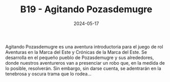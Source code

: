 ﻿---
title: B19 - Agitando Pozasdemugre
summary:  Aventura introductoria que se desarrolla en el Gran Pantano. El autor propone una introducción al rol a traves de la exploración del mapa y la investigación de un misterio.
authors:
  - Oriol García
date: 2024-05-17
type: post
categories:
- Clásicos de la Marca
- Línea B
tags:
- Exploración
- Investigación
minlevels: "1"
maxlevels: "3"
prices: 7.50€
session: "4"
mincharacters: "4"
maxcharacters: "6"
eval: oficial
cover: "b19-agitando-pozasdemugre.jpg"
download: "b19-agitando-pozasdemugre.pdf"
moreinfo: "https://tesorosdelamarca.com/producto/agitando-pozasdemugre/"
license: "OGL"
draft: false

---

Agitando Pozasdemugre es una aventura introductoria para el juego de rol Aventuras en la Marca del Este y Crónicas de la Marca del Este.
Se desarrolla en el pequeño pueblo de Pozasdemugre y sus alrededores, donde nuestros aventureros van a presenciar un robo que, en la medida de lo posible, resolverán.
Sin embargo, sin darse cuenta, se adentrarán en la tenebrosa y oscura trama que lo rodea…

